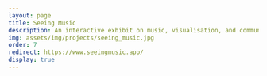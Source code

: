 ```yaml
---
layout: page
title: Seeing Music
description: An interactive exhibit on music, visualisation, and communication
img: assets/img/projects/seeing_music.jpg
order: 7
redirect: https://www.seeingmusic.app/
display: true
---
```


